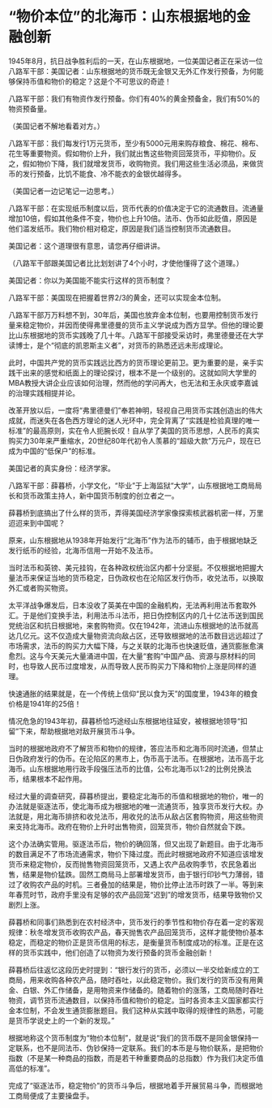 # “物价本位”的北海币：山东根据地的金融创新

1945年8月，抗日战争胜利后的一天，在山东根据地，一位美国记者正在采访一位八路军干部：美国记者：山东根据地的货币既无金银又无外汇作发行预备，为何能够保持币值和物价的稳定？这是个不可思议的奇迹！  

八路军干部：我们有物资作发行预备。你们有40%的黄金预备金，我们有50%的物资预备量。  

（美国记者不解地看着对方。）  

八路军干部：我们每发行1万元货币，至少有5000元用来购存粮食、棉花、棉布、花生等重要物资。假如物价上升，我们就出售这些物资回笼货币，平抑物价。反之，假如物价下降，我们就增发货币，收购物资。我们用这些生活必须品，来做货币的发行预备，比饥不能食、冷不能衣的金银优越得多。  

（美国记者一边记笔记一边思考。）  

八路军干部：在实现纸币制度以后，货币代表的价值决定于它的流通数目。流通量增加10倍，假如其他条件不变，物价也上升10倍。法币、伪币如此贬值，原因是他们滥发纸币。我们物价相对稳定，原因是我们适当控制货币流通数目。  

美国记者：这个道理很有意思，请您再仔细讲讲。

（八路军干部跟美国记者比比划划讲了4个小时，才使他懂得了这个道理。）  

美国记者：你以为美国能不能实行这样的货币制度？  

八路军干部：美国现在把握着世界2/3的黄金，还可以实现金本位制。

八路军干部万万料想不到，30年后，美国也放弃金本位制，也要用控制货币发行量来稳定物价，并因而使得弗里德曼的货币主义学说成为西方显学。但他的理论要比山东根据地的货币实践晚了几十年。八路军干部接受采访时，弗里德曼还在大学读博士，是个“彻底的凯恩斯主义者”，对货币的熟悉还远未形成理论。 

此时，中国共产党的货币实践远比西方的货币理论更前卫。更为重要的是，亲手实践干出来的感觉和纸面上的理论探讨，根本不是一个级别的。这就如同大学里的MBA教授大讲企业应该如何治理，然而他的学问再大，也无法和王永庆或李嘉诚的治理实践相提并论。  

改革开放以后，一度将“弗里德曼们”奉若神明，轻视自己用货币实践创造出的伟大成就，而迷失在各色西方理论的迷人光环中，完全背离了“实践是检验真理的唯一标准”的最高原则，实在令人扼腕长叹！自从学了美国的货币思想，人民币的真实购买力30年来严重缩水，20世纪80年代初令人羡慕的“超级大款”万元户，现在已成为中国的“低保户”的标准。  

美国记者的真实身份：经济学家。  

八路军干部：薛暮桥，小学文化，“毕业”于上海监狱“大学”，山东根据地工商局局长和货币政策主持人，新中国货币制度的创立者之一。  

薛暮桥到底搞出了什么样的货币，弄得美国经济学家像探索核武器机密一样，万里迢迢来到中国呢？ 
 
原来，山东根据地从1938年开始发行“北海币”作为法币的辅币，由于根据地缺乏发行纸币的经验，北海币信用一开始不及法币。 

当时法币和英镑、美元挂钩，在各种政权统治区内都十分坚挺。不仅根据地把握大量法币来保证当地的货币稳定，日伪政权也在沦陷区发行伪币，收兑法币，以换取外汇或者购买物资。  

太平洋战争爆发后，日本没收了英美在中国的金融机构，无法再利用法币套取外汇。于是他们变换手法，利用法币斗法币，把日伪控制区内的几十亿法币送到国民党统治区和抗日根据地，来套购物资。仅在1942年，流进山东根据地的法币就高达几亿元。这不仅造成大量物资流向敌占区，还导致根据地的法币数目远远超过了市场需求，法币的购买力大幅下降，与之关联的北海币也快速贬值，通货膨胀愈演愈烈。这与今天美元大量涌进中国，在大量“套购”中国产品、资源与原材料的同时，也导致人民币过度增发，从而导致人民币购买力下降和物价上涨是同样的道理。  

快速通胀的结果就是，在一个传统上信仰“民以食为天”的国度里，1943年的粮食价格是1941年的25倍！  

情况危急的1943年初，薛暮桥恰巧途经山东根据地往延安，被根据地领导“扣留”下来，帮助根据地对敌开展货币斗争。  

当时的根据地政府不了解货币和物价的规律，答应法币和北海币同时流通，但禁止日伪政府发行的伪币。在沦陷区的黑市上，伪币高于法币。在根据地，法币高于北海币。山东根据地用行政手段强压法币的比值，公布北海币以1:2的比例兑换法币，结果根本不起作用。  

经过大量的调查研究，薛暮桥提出，要稳定北海币的币值和根据地的物价，唯一的办法就是驱逐法币，使北海币成为根据地的唯一流通货币，独享货币发行大权。办法就是，用北海币排挤和收兑法币，用收兑的法币从敌占区套购物资，用这些物资来支持北海币。政府在物价上升时出售物资，回笼货币，物价自然就会下跌。  

这个办法确实管用。驱逐法币后，物价的确回落，但又出现了新题目。由于北海币的数目满足不了市场流通需求，物价下降过度。而此时根据地政府不知道应该增发货币来稳定物价，反而抛售物资回笼货币，又遇上农产品收购季节，农民急着出售，结果是物价猛跌。固然工商局马上部署增发货币，由于银行印钞气力薄弱，错过了收购农产品的时机。三者叠加的结果是，物价比停止法币时跌了一半。等到来年春荒时节，政府手里没有足够的农产品回笼“迟到”的增发货币，结果导致物价又剧烈上涨。  

薛暮桥和同事们熟悉到在农村经济中，货币发行的季节性和物价存在着一定的客观规律：秋冬增发货币收购农产品，春天抛售农产品回笼货币，这样才能使物价基本稳定，而稳定的物价正是货币信用的标志，是衡量货币制度成功的标准。正是在这样的货币实践中，他们创造了以物资为发行预备的货币金融创新！  

薛暮桥后往返忆这段历史时提到：“银行发行的货币，必须以一半交给新成立的工商局，用来收购各种农产品，随时吞吐，以此稳定物价。我们发行的货币没有用黄金、白银、外汇作储备，是用物资来作储备的。随着物价的涨落，工商局随时吞吐物资，调节货币流通数目，以保持币值和物价的稳定。当时各资本主义国家都实行金本位制，不会发生通货膨胀题目。我们这种从实践中取得的规律性的熟悉，可能是货币学说史上的一个新的发现。”  

根据地称这个货币制度为“物价本位制”，就是说“我们的货币既不是同金银保持一定联系，也不是同法币、伪钞保持一定联系。我们的本币是与物价联系，是把物价指数（不是某一种商品的指数，而是若干种重要商品的总指数）作为我们决定币值高低的标准”。
  
完成了“驱逐法币，稳定物价”的货币斗争后，根据地着手开展贸易斗争，而根据地工商局便成了主要操盘手。